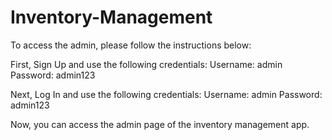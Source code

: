 # Inventory-Management

To access the admin, please follow the instructions below:

First, Sign Up and use the following credentials: 
    Username: admin
    Password: admin123

Next, Log In and use the following credentials: 
    Username: admin
    Password: admin123

Now, you can access the admin page of the inventory management app.